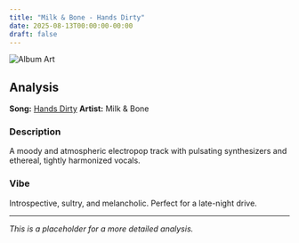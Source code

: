 ```yaml
---
title: "Milk & Bone - Hands Dirty"
date: 2025-08-13T00:00:00-00:00
draft: false
---
```


![Album Art](/images/album-art/milk-and-bone-hands-dirty.jpg)

## Analysis

**Song:** [Hands Dirty](https://open.spotify.com/track/1Ld26z92H7w1k2e5a5b4e1)
**Artist:** Milk & Bone

### Description
A moody and atmospheric electropop track with pulsating synthesizers and ethereal, tightly harmonized vocals.

### Vibe
Introspective, sultry, and melancholic. Perfect for a late-night drive.

---
*This is a placeholder for a more detailed analysis.*
